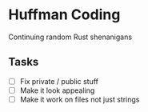 # Huffman Coding

Continuing random Rust shenanigans

## Tasks

- [ ] Fix private / public stuff
- [ ] Make it look appealing
- [ ] Make it work on files not just strings
